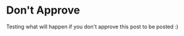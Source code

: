 <!-- 
author: philip-gai
repository: https://github.com/philip-gai/repost-demo
team: https://github.com/orgs/elastico-group/teams/everyone
category: https://github.com/philip-gai/repost-demo/discussions/categories/announcements
-->

# Don't Approve

Testing what will happen if you don't approve this post to be posted :)
